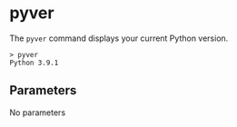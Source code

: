 # pyver

The `pyver` command displays your current Python version.

```
> pyver
Python 3.9.1
```



## Parameters

No parameters